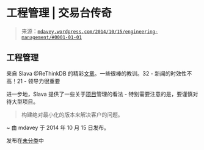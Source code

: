 <!--yml

分类: 未分类

日期: 2024-05-18 05:45:54

-->

# 工程管理 | 交易台传奇

> 来源：[`mdavey.wordpress.com/2014/10/15/engineering-management/#0001-01-01`](https://mdavey.wordpress.com/2014/10/15/engineering-management/#0001-01-01)

## 工程管理

来自 Slava @ReThinkDB 的精彩[文章](http://www.defmacro.org/2014/10/03/engman.html)。一些很棒的教训。32 - 新闻的时效性不高！21 - 领导力很重要

进一步地，Slava 提供了一些关于[项目](http://www.defmacro.org/2013/06/03/engineering-commandments.html)管理的看法 - 特别需要注意的是，要谨慎对待大型项目。

> 构建绝对最小化的版本来解决客户的问题。

~ 由 mdavey 于 2014 年 10 月 15 日发布。

发布在[未分类](https://mdavey.wordpress.com/category/uncategorized/)中
